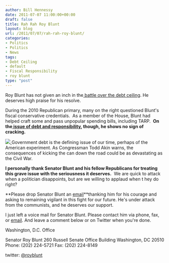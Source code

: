 ```yaml
---
author: Bill Hennessy
date: 2011-07-07 11:00:00+00:00
draft: false
title: Rah Rah Roy Blunt
layout: blog
url: /2011/07/07/rah-rah-roy-blunt/
categories:
- Politics
- Politics
- News
tags:
- Debt Ceiling
- default
- Fiscal Responsibility
- roy blunt
type: "post"
---
```


Roy Blunt has not given an inch in the[ battle over the debt ceiling](https://blunt.senate.gov/public/index.cfm/news?ContentRecord_id=5f89c035-3ba3-4c5b-93bd-5709588604c1). He deserves high praise for his resolve.

During the 2010 Republican primary, many on the right questioned Blunt's fiscal conservative credentials.  As a member of the House, Blunt had helped craft some and pass unpopular spending bills, including TARP.  **On the[ issue of debt and responsibility](https://ozarksfirst.com/fulltext?nxd_id=457687), though, he shows no sign of cracking.**

[![](https://hennessysview.com/wp-content/uploads/2010/07/roy_Blunt_rep_27.jpg)
](https://hennessysview.com/wp-content/uploads/2010/07/roy_Blunt_rep_27.jpg)Government debt is the defining issue of our time, perhaps of the American experiment. As Congressman Todd Akin warns, the consequences of kicking the can down the road could be as devastating as the Civil War.

**I personally thank Senator Blunt and his fellow Republicans for treating this grave issue with the seriousness it deserves.**  We are quick to attack when a politician disappoints, but are we willing to applaud when t hey do right?

**Please drop Senator Blunt an [email](https://blunt.senate.gov/public/index.cfm/contact-form?p=contact)**thanking him for his courage and asking to remaining vigilant in this fight for our future. He's under attack from the communists, and he deserves our support.

I just left a voice mail for Senator Blunt. Please contact him via phone, fax, or [email](https://blunt.senate.gov/public/index.cfm/contact). And leave a comment below or on Twitter when you're done.

Washington, D.C. Office





Senator Roy Blunt
260 Russell Senate Office Building
Washington, DC 20510
Phone: (202) 224-5721
Fax: (202) 224-8149

twitter: [@royblunt](https://twitter.com/royblunt)




